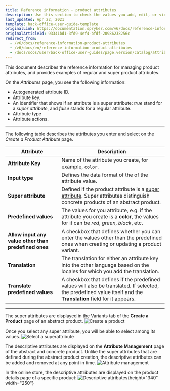 ```yaml
---
title: Reference information - product attributes
description: Use this section to check the values you add, edit, or view when managing attributes in the Back Office.
last_updated: Apr 22, 2021
template: back-office-user-guide-template
originalLink: https://documentation.spryker.com/v6/docs/reference-information-product-attributes
originalArticleId: 93341bd1-3fd9-4ef4-bfdf-20986238256c
redirect_from:
  - /v6/docs/reference-information-product-attributes
  - /v6/docs/en/reference-information-product-attributes
  - /docs/scos/user/back-office-user-guides/page.version/catalog/attributes/references/reference-information-product-attributes.html
---
```


This document describes the reference information for managing product attributes, and provides examples of regular and super product attributes.

On the *Attributes* page, you see the following information:
* Autogenerated attribute ID.
* Attribute key.
* An identifier that shows if an attribute is a super attribute: *true* stand for a *super attribute*, and *false* stands for a regular attribute.
* Attribute type
* Attribute actions.
***
The following table describes the attributes you enter and select on the *Create a Product Attribute* page.

| Attribute |Description |
| --- | --- |
| **Attribute Key** |  Name of the attribute you create, for example, `color`. |
| **Input type** | Defines the data format of the of the attribute value. |
| **Super attribute** | Defined if the product attribute is a [super attribute](). Super attributes distinguish concrete products of an abstract product.  |
| **Predefined values** | The values for you attribute, e.g. if the attribute you create is a **color**, the values for it can be _red_, _green_, _black_, etc. |
| **Allow input any value other than predefined ones** | A checkbox that defines whether you can enter the values other than the predefined ones when creating or updating a product variant. |
| **Translation** | The translation for either an attribute key into the other language based on the locales for which you add the translation.|
| **Translate predefined values** | A checkbox that defines if the predefined values will also be translated. If selected, the predefined value itself and the **Translation** field for it appears. |
***
The super attributes are displayed in the Variants tab of the **Create a Product** page of an abstract product. 
![Create a product](https://spryker.s3.eu-central-1.amazonaws.com/docs/User+Guides/Back+Office+User+Guides/Products/Products/Attributes/Attributes:+Reference+Information/create-product.png) 

Once you select any super attribute, you will be able to select among its values.
![Select a superattribute](https://spryker.s3.eu-central-1.amazonaws.com/docs/User+Guides/Back+Office+User+Guides/Products/Products/Attributes/Attributes:+Reference+Information/select-superattribute.png) 

The descriptive attributes are displayed on the **Attribute Management** page of the abstract and concrete product. Unlike the super attributes that are defined during the abstract product creation, the descriptive attributes can be added and removed at any point in time.
![Attribute management](https://spryker.s3.eu-central-1.amazonaws.com/docs/User+Guides/Back+Office+User+Guides/Products/Products/Attributes/Attributes:+Reference+Information/attribute-management.png) 

In the online store, the descriptive attributes are displayed on the product details page of a specific product:
![Descriptive attributes](https://spryker.s3.eu-central-1.amazonaws.com/docs/User+Guides/Back+Office+User+Guides/Products/Products/Attributes/Attributes:+Reference+Information/descriptive-attributes.png){height="340" width="250"}
